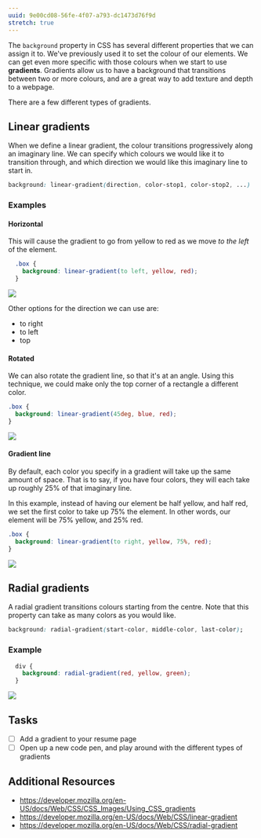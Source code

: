```yaml
---
uuid: 9e00cd08-56fe-4f07-a793-dc1473d76f9d
stretch: true
---
```


The `background` property in CSS has several different properties that we can assign it to. We've previously used it to set the colour of our elements. We can get even more specific with those colours when we start to use **gradients**. Gradients allow us to have a background that transitions between two or more colours, and are a great way to add texture and depth to a webpage.

There are a few different types of gradients.


## Linear gradients

When we define a linear gradient, the colour transitions progressively along an imaginary line. We can specify which colours we would like it to transition through, and which direction we would like this imaginary line to start in.

```css
background: linear-gradient(direction, color-stop1, color-stop2, ...)
```

### Examples

#### Horizontal

This will cause the gradient to go from yellow to red as we move *to the left* of the element.

```css
  .box {
    background: linear-gradient(to left, yellow, red);
  }
```

![](https://cl.ly/33070K0T2D1S/Image%202017-10-22%20at%202.49.55%20PM.png)

Other options for the direction we can use are:

- to right
- to left
- top

#### Rotated

We can also rotate the gradient line, so that it's at an angle. Using this technique, we could make only the top corner of a rectangle a different color.

```css
.box {
  background: linear-gradient(45deg, blue, red);
}
```

![](https://cl.ly/0S1s3c2U2m0H/Image%202017-10-22%20at%202.48.07%20PM.png)

#### Gradient line

By default, each color you specify in a gradient will take up the same amount of space. That is to say, if you have four colors, they will each take up roughly 25% of that imaginary line.

In this example, instead of having our element be half yellow, and half red, we set the first color to take up 75% the element. In other words, our element will be 75% yellow, and 25% red.

```css
.box {
  background: linear-gradient(to right, yellow, 75%, red);
}
```

![](https://cl.ly/0n0I1d1G020l/Image%202017-11-03%20at%2012.52.44%20PM.png)


## Radial gradients

A radial gradient transitions colours starting from the centre. Note that this property can take as many colors as you would like.

```css
background: radial-gradient(start-color, middle-color, last-color);
```

### Example

```css
  div {
    background: radial-gradient(red, yellow, green);
  }
```

![](https://cl.ly/2H3W2v3v0r0r/Image%202017-11-03%20at%2012.54.36%20PM.png)

## Tasks

- [ ] Add a gradient to your resume page
- [ ] Open up a new code pen, and play around with the different types of gradients

## Additional Resources

- https://developer.mozilla.org/en-US/docs/Web/CSS/CSS_Images/Using_CSS_gradients
- https://developer.mozilla.org/en-US/docs/Web/CSS/linear-gradient
- https://developer.mozilla.org/en-US/docs/Web/CSS/radial-gradient
